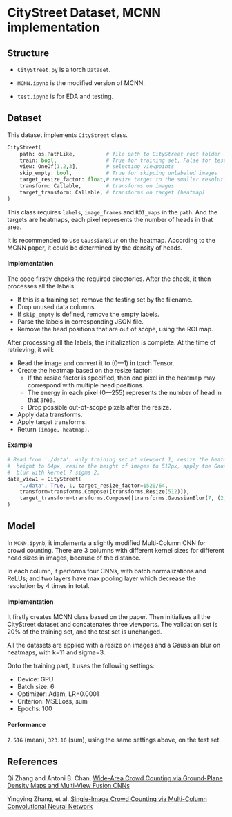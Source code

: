 # CityStreet Dataset, MCNN implementation

## Structure

- `CityStreet.py` is a torch `Dataset`.

- `MCNN.ipynb` is the modified version of MCNN.

- `test.ipynb` is for EDA and testing.

## Dataset

This dataset implements `CityStreet` class.

```python
CityStreet(
    path: os.PathLike,          # file path to CityStreet root folder
    train: bool,                # True for training set, False for testing
    view: OneOf[1,2,3],         # selecting viewpoints
    skip_empty: bool,           # True for skipping unlabeled images
    target_resize_factor: float,# resize target to the smaller resolution, heatmap height->1520/x
    transform: Callable,        # transforms on images
    target_transform: Callable, # transforms on target (heatmap)
)
```

This class requires `labels`, `image_frames` and `ROI_maps` in the `path`.
And the targets are heatmaps, each pixel represents the number of heads
in that area.

It is recommended to use `GaussianBlur` on the heatmap.  According to the
MCNN paper, it could be determined by the density of heads.

#### Implementation

The code firstly checks the required directories.  After the check, it
then processes all the labels:

- If this is a training set, remove the testing set by the filename.
- Drop unused data columns.
- If `skip_empty` is defined, remove the empty labels.
- Parse the labels in corresponding JSON file.
- Remove the head positions that are out of scope, using the ROI map.

After processing all the labels, the initialization is complete.  At the
time of retrieving, it will:

- Read the image and convert it to (0—1) in torch Tensor.
- Create the heatmap based on the resize factor:
    - If the resize factor is specified, then one pixel in the heatmap
      may correspond with multiple head positions.
    - The energy in each pixel (0—255) represents the number of head in
      that area.
    - Drop possible out-of-scope pixels after the resize.
- Apply data transforms.
- Apply target transforms.
- Return `(image, heatmap)`.

#### Example

```python
# Read from `./data', only training set at viewport 1, resize the heatmap
#  height to 64px, resize the height of images to 512px, apply the Gaussian
#  blur with kernel 7 sigma 2.
data_view1 = CityStreet(
    "./data", True, 1, target_resize_factor=1520/64,
    transform=transforms.Compose([transforms.Resize(512)]),
    target_transform=transforms.Compose([transforms.GaussianBlur(7, (2, 2))])
)
```


## Model

In `MCNN.ipynb`, it implements a slightly modified Multi-Column CNN for
crowd counting.  There are 3 columns with different kernel sizes for
different head sizes in images, because of the distance.

In each column, it performs four CNNs, with batch normalizations and
ReLUs; and two layers have max pooling layer which decrease the
resolution by 4 times in total.

#### Implementation

It firstly creates MCNN class based on the paper.  Then initializes all
the CityStreet dataset and concatenates three viewports.  The validation
set is 20% of the training set, and the test set is unchanged.

All the datasets are applied with a resize on images and a Gaussian blur
on heatmaps, with k=11 and sigma=3.

Onto the training part, it uses the following settings:

- Device: GPU
- Batch size: 6
- Optimizer: Adam, LR=0.0001
- Criterion: MSELoss, sum
- Epochs: 100

#### Performance

`7.516` (mean), `323.16` (sum), using the same settings above, on the
test set.

## References

Qi Zhang and Antoni B. Chan.
[Wide-Area Crowd Counting via Ground-Plane Density Maps and Multi-View Fusion CNNs](http://visal.cs.cityu.edu.hk/static/pubs/conf/cvpr19-wacc.pdf)

Yingying Zhang, et al.
[Single-Image Crowd Counting via Multi-Column Convolutional Neural Network](https://www.cv-foundation.org/openaccess/content_cvpr_2016/papers/Zhang_Single-Image_Crowd_Counting_CVPR_2016_paper.pdf)
